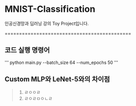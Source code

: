 # MNIST-Classification
인공신경망과 딥러닝 강의 Toy Project입니다.

============================================

## 코드 실행 명령어

'''
python main.py --batch_size 64 --num_epochs 50
'''


## Custom MLP와 LeNet-5와의 차이점
>1. ㄹㅇㅇㄹ
>2. ㄹㅇㄹㅁㅇㄴㄹ